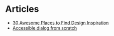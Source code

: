 # Articles

- [30 Awesome Places to Find Design Inspiration](https://dev.to/cruip/30-awesome-places-to-find-design-inspiration-1hpn)
- [Accessible dialog from scratch](https://www.smashingmagazine.com/2021/07/accessible-dialog-from-scratch/)
